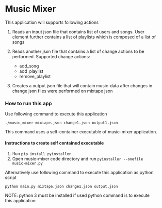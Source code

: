 # Music Mixer

This application will supports following actions

1. Reads an input json file that contains list of users and songs. User element further contains a list of playlists
which is composed of a list of songs

2. Reads another json file that contains a list of change actions to be performed.
Supported change actions: 
    - add_song
    - add_playlist
    - remove_playlist

3. Creates a output json file that will contain music-data 
after changes in change json files were performed on mixtape json

### How to run this app

Use following command to execute this application

```./music_mixer mixtape.json change1.json output1.json ```

This command uses a self-container executable of music-mixer application.

#### Instructions to create self contained executable

1. Run ```pip install pyinstaller```
2. Open music-mixer code directory and run ```pyinstaller --onefile music-mixer.py```

Alternatively use following command to execute this application as python script

```python main.py mixtape.json change1.json output.json```

NOTE: python 3 must be installed if used python command is to execute this application